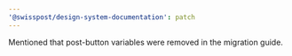 ```yaml
---
'@swisspost/design-system-documentation': patch
---
```


Mentioned that post-button variables were removed in the migration guide.
